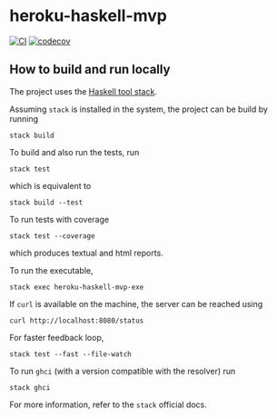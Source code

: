 # heroku-haskell-mvp

[![CI](https://github.com/alessandrocandolini/heroku-haskell-mvp/actions/workflows/ci.yml/badge.svg)](https://github.com/alessandrocandolini/heroku-haskell-mvp/actions/workflows/ci.yml) [![codecov](https://codecov.io/gh/alessandrocandolini/heroku-haskell-mvp/branch/main/graph/badge.svg?token=JFTWHU7AQE)](https://codecov.io/gh/alessandrocandolini/heroku-haskell-mvp)

## How to build and run locally

The project uses the [Haskell tool stack](https://docs.haskellstack.org/en/stable/README/).

Assuming `stack` is installed in the system, the project can be build by running
```
stack build
```
To build and also run the tests, run
```
stack test
```
which is equivalent to
```
stack build --test
```
To run tests with coverage
```
stack test --coverage
```
which produces textual and html reports.

To run the executable,
```
stack exec heroku-haskell-mvp-exe
```
If `curl` is available on the machine, the server can be reached using 
```
curl http://localhost:8080/status
```

For faster feedback loop,
```
stack test --fast --file-watch
```
To run `ghci` (with a version compatible with the resolver) run
```
stack ghci
```
For more information, refer to the `stack` official docs.
